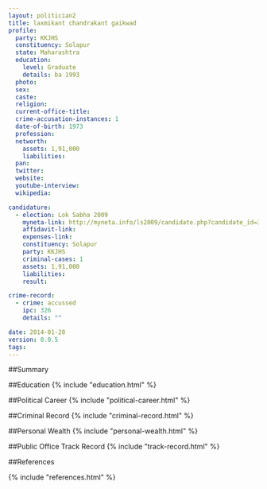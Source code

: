 ```yaml
---
layout: politician2
title: laxmikant chandrakant gaikwad
profile: 
  party: KKJHS
  constituency: Solapur
  state: Maharashtra
  education: 
    level: Graduate
    details: ba 1993
  photo: 
  sex: 
  caste: 
  religion: 
  current-office-title: 
  crime-accusation-instances: 1
  date-of-birth: 1973
  profession: 
  networth: 
    assets: 1,91,000
    liabilities: 
  pan: 
  twitter: 
  website: 
  youtube-interview: 
  wikipedia: 

candidature: 
  - election: Lok Sabha 2009
    myneta-link: http://myneta.info/ls2009/candidate.php?candidate_id=3740
    affidavit-link: 
    expenses-link: 
    constituency: Solapur 
    party: KKJHS
    criminal-cases: 1
    assets: 1,91,000
    liabilities: 
    result:  

crime-record: 
  - crime: accussed
    ipc: 326
    details: "" 

date: 2014-01-28
version: 0.0.5
tags: 
---
```

##Summary


##Education
{% include "education.html" %}


##Political Career
{% include "political-career.html" %}


##Criminal Record
{% include "criminal-record.html" %}


##Personal Wealth
{% include "personal-wealth.html" %}


##Public Office Track Record
{% include "track-record.html" %}


##References


{% include "references.html" %}